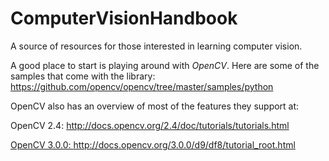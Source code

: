 # ComputerVisionHandbook
A source of resources for those interested in learning computer vision. 

A good place to start is playing around with _OpenCV_. Here are some of the samples that come with the library:
https://github.com/opencv/opencv/tree/master/samples/python

OpenCV also has an overview of most of the features they support at:

OpenCV 2.4: http://docs.opencv.org/2.4/doc/tutorials/tutorials.html

<a href="OpenCV 3.0.0: http://docs.opencv.org/3.0.0/d9/df8/tutorial_root.html" target="_blank">OpenCV 3.0.0: http://docs.opencv.org/3.0.0/d9/df8/tutorial_root.html</a>



